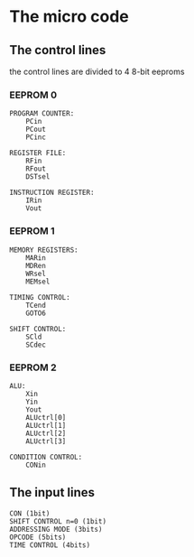 # The micro code

## The control lines

the control lines are divided to 4 8-bit eeproms

### EEPROM 0

```text
PROGRAM COUNTER:
    PCin
    PCout
    PCinc

REGISTER FILE:
    RFin
    RFout
    DSTsel

INSTRUCTION REGISTER:
    IRin
    Vout
```

### EEPROM 1

```text
MEMORY REGISTERS:
    MARin
    MDRen
    WRsel
    MEMsel

TIMING CONTROL:
    TCend
    GOTO6

SHIFT CONTROL:
    SCld
    SCdec
```

### EEPROM 2

```text
ALU:
    Xin
    Yin
    Yout
    ALUctrl[0]
    ALUctrl[1]
    ALUctrl[2]
    ALUctrl[3]

CONDITION CONTROL:
    CONin
```

## The input lines

```text
CON (1bit)
SHIFT CONTROL n=0 (1bit)    
ADDRESSING MODE (3bits)
OPCODE (5bits)
TIME CONTROL (4bits)
```

